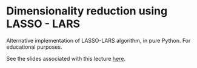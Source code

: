 # Dimensionality reduction using LASSO - LARS

Alternative implementation of LASSO-LARS algorithm, in pure Python. For educational purposes.

See the slides associated with this lecture [here](https://drive.google.com/file/d/1VQGuGf5R2-ZpqSiySQQ2MWZCKpC8hnh1/view).
